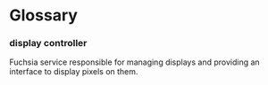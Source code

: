 # Glossary

### display controller

Fuchsia service responsible for managing displays and providing an interface to display pixels on them.

